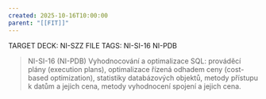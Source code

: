 ```yaml
---
created: 2025-10-16T10:00:00
parent: "[[FIT]]"
---
```


TARGET DECK: NI-SZZ
FILE TAGS: NI-SI-16 NI-PDB

> NI-SI-16 (NI-PDB)
> Vyhodnocování a optimalizace SQL: prováděcí plány (execution plans), optimalizace řízená odhadem ceny (cost-based optimization), statistiky databázových objektů, metody přístupu k datům a jejich cena, metody vyhodnocení spojení a jejich cena.
